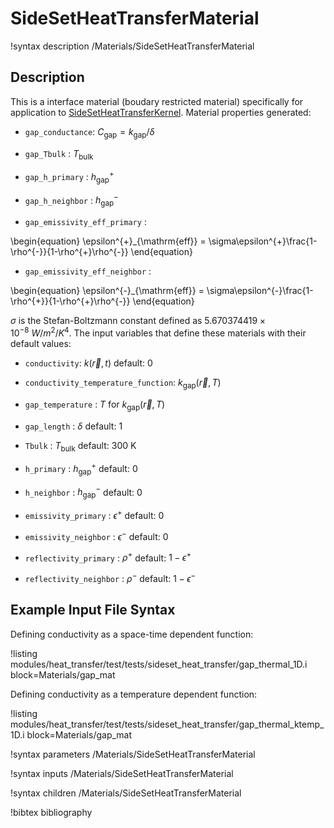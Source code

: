 # SideSetHeatTransferMaterial

!syntax description /Materials/SideSetHeatTransferMaterial

## Description

This is a interface material (boudary restricted material) specifically for application to [SideSetHeatTransferKernel](SideSetHeatTransferKernel.md). Material properties generated:

  - `gap_conductance`: $C_{\mathrm{gap}} = k_{\mathrm{gap}} / \delta$

  - `gap_Tbulk` : $T_{\mathrm{bulk}}$

  - `gap_h_primary` : $h^{+}_{\mathrm{gap}}$

  - `gap_h_neighbor` : $h^{-}_{\mathrm{gap}}$

  - `gap_emissivity_eff_primary` :

\begin{equation}
  \epsilon^{+}_{\mathrm{eff}} = \sigma\epsilon^{+}\frac{1-\rho^{-}}{1-\rho^{+}\rho^{-}}
\end{equation}

  - `gap_emissivity_eff_neighbor` :

\begin{equation}
  \epsilon^{-}_{\mathrm{eff}} = \sigma\epsilon^{-}\frac{1-\rho^{+}}{1-\rho^{+}\rho^{-}}
\end{equation}

$\sigma$ is the Stefan-Boltzmann constant defined as $5.670374419\times 10^{-8} \ W/m^2/K^4$.
The input variables that define these materials with their default values:

  - `conductivity`: $k(\vec{r},t)$ default: 0

  - `conductivity_temperature_function`: $k_{\mathrm{gap}}(\vec{r},T)$

  - `gap_temperature` : $T$ for $k_{\mathrm{gap}}(\vec{r},T)$

  - `gap_length` : $\delta$ default: 1

  - `Tbulk` : $T_{\mathrm{bulk}}$ default: 300 K

  - `h_primary` : $h^{+}_{\mathrm{gap}}$ default: 0

  - `h_neighbor` : $h^{-}_{\mathrm{gap}}$ default: 0

  - `emissivity_primary` : $\epsilon^{+}$ default: 0

  - `emissivity_neighbor` : $\epsilon^{-}$ default: 0

  - `reflectivity_primary` : $\rho^{+}$ default: $1-\epsilon^{+}$

  - `reflectivity_neighbor` : $\rho^{-}$ default: $1-\epsilon^{-}$


## Example Input File Syntax

Defining conductivity as a space-time dependent function:

!listing modules/heat_transfer/test/tests/sideset_heat_transfer/gap_thermal_1D.i block=Materials/gap_mat

Defining conductivity as a temperature dependent function:

!listing modules/heat_transfer/test/tests/sideset_heat_transfer/gap_thermal_ktemp_1D.i block=Materials/gap_mat

!syntax parameters /Materials/SideSetHeatTransferMaterial

!syntax inputs /Materials/SideSetHeatTransferMaterial

!syntax children /Materials/SideSetHeatTransferMaterial

!bibtex bibliography
